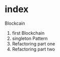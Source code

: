 # index
 
Blockcain
1. first Blockchain
2. singleton Pattern
3. Refactoring part one
4. Refactoring part two

